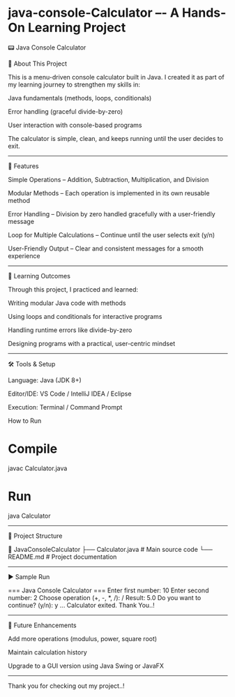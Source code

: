 # java-console-Calculator –- A Hands-On Learning Project
📟 Java Console Calculator

🚀 About This Project

This is a menu-driven console calculator built in Java.
I created it as part of my learning journey to strengthen my skills in:

Java fundamentals (methods, loops, conditionals)

Error handling (graceful divide-by-zero)

User interaction with console-based programs


The calculator is simple, clean, and keeps running until the user decides to exit.


---

🌟 Features

Simple Operations – Addition, Subtraction, Multiplication, and Division

Modular Methods – Each operation is implemented in its own reusable method

Error Handling – Division by zero handled gracefully with a user-friendly message

Loop for Multiple Calculations – Continue until the user selects exit (y/n)

User-Friendly Output – Clear and consistent messages for a smooth experience



---

🎯 Learning Outcomes

Through this project, I practiced and learned:

Writing modular Java code with methods

Using loops and conditionals for interactive programs

Handling runtime errors like divide-by-zero

Designing programs with a practical, user-centric mindset



---

🛠 Tools & Setup

Language: Java (JDK 8+)

Editor/IDE: VS Code / IntelliJ IDEA / Eclipse

Execution: Terminal / Command Prompt


How to Run

# Compile
javac Calculator.java

# Run
java Calculator


---

📂 Project Structure

📂 JavaConsoleCalculator
 ├── Calculator.java   # Main source code
 └── README.md         # Project documentation


---

▶ Sample Run

=== Java Console Calculator ===
Enter first number: 10
Enter second number: 2
Choose operation (+, -, *, /): /
Result: 5.0
Do you want to continue? (y/n): y
...
Calculator exited. Thank You..!


---

🔮 Future Enhancements

Add more operations (modulus, power, square root)

Maintain calculation history

Upgrade to a GUI version using Java Swing or JavaFX



---

Thank you for checking out my project..!
